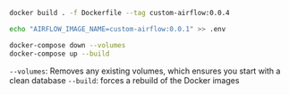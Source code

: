 ```sh
docker build . -f Dockerfile --tag custom-airflow:0.0.4
```

```sh
echo "AIRFLOW_IMAGE_NAME=custom-airflow:0.0.1" >> .env
```

```sh
docker-compose down --volumes
docker-compose up --build
```
`--volumes`: Removes any existing volumes, which ensures you start with a clean database
`--build`: forces a rebuild of the Docker images
